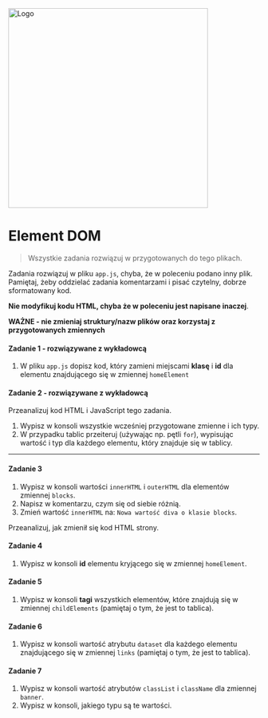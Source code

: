 <img alt="Logo" src="http://coderslab.pl/svg/logo-coderslab.svg" width="400">

#  Element DOM

> Wszystkie zadania rozwiązuj w przygotowanych do tego plikach.

Zadania rozwiązuj w pliku `app.js`, chyba, że w poleceniu podano inny plik.
Pamiętaj, żeby oddzielać zadania komentarzami i pisać czytelny, dobrze sformatowany kod.  

**Nie modyfikuj kodu HTML, chyba że w poleceniu jest napisane inaczej**.

**WAŻNE -  nie zmieniaj struktury/nazw plików oraz korzystaj z przygotowanych zmiennych**

#### Zadanie 1 - rozwiązywane z wykładowcą

1. W pliku `app.js` dopisz kod, który zamieni miejscami **klasę** i **id** dla elementu znajdującego się w zmiennej ```homeElement```

#### Zadanie 2 - rozwiązywane z wykładowcą

Przeanalizuj kod HTML i JavaScript tego zadania.

1. Wypisz w konsoli wszystkie wcześniej przygotowane zmienne i ich typy.
2. W przypadku tablic przeiteruj (używając np. pętli `for`), wypisując wartość i typ dla każdego elementu, który znajduje się w tablicy.

-------------------------------------------------------------------------------

#### Zadanie 3

1. Wypisz w konsoli wartości ```innerHTML``` i ```outerHTML``` dla elementów zmiennej ```blocks```.
2. Napisz w komentarzu, czym się od siebie różnią.
3. Zmień wartość ```innerHTML``` na:
   `Nowa wartość diva o klasie blocks`.
   
Przeanalizuj, jak zmienił się kod HTML strony.

#### Zadanie 4

1. Wypisz w konsoli **id** elementu kryjącego się w zmiennej ```homeElement```.

#### Zadanie 5

1. Wypisz w konsoli **tagi** wszystkich elementów, które znajdują się w zmiennej ```childElements``` (pamiętaj o tym, że jest to tablica).

#### Zadanie 6

1. Wypisz w konsoli wartość atrybutu ```dataset``` dla każdego elementu znajdującego się w zmiennej ```links``` (pamiętaj o tym, że jest to tablica).

#### Zadanie 7

1. Wypisz w konsoli wartość atrybutów ```classList``` i ```className``` dla zmiennej ```banner```.
2. Wypisz w konsoli, jakiego typu są te wartości.
